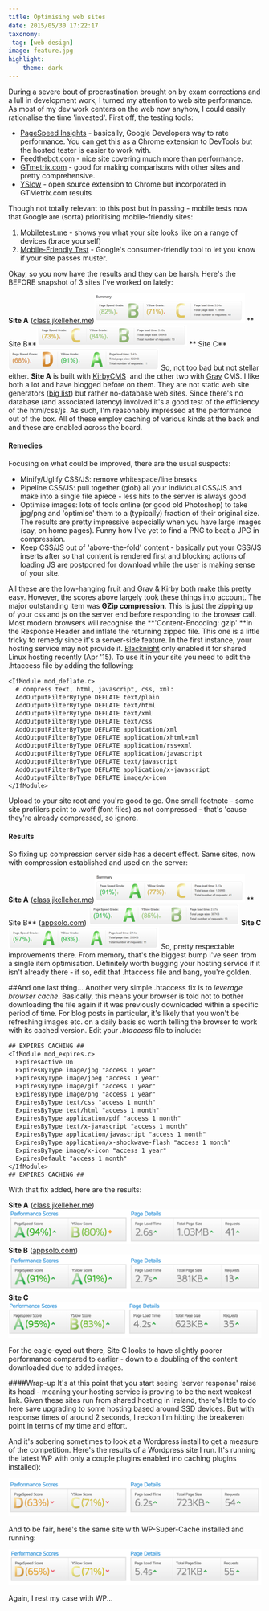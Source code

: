 ```yaml
---
title: Optimising web sites
date: 2015/05/30 17:22:17
taxonomy:
 tag: [web-design]
image: feature.jpg
highlight:
    theme: dark
---
```


During a severe bout of procrastination brought on by exam corrections and a lull in development work, I turned my attention to web site performance. As most of my dev work centers on the web now anyhow, I could easily rationalise the time 'invested'. First off, the testing tools:

* [PageSpeed Insights](https://developers.google.com/speed/pagespeed/insights/) - basically, Google Developers way to rate performance. You can get this as a Chrome extension to DevTools but the hosted tester is easier to work with.
* [Feedthebot.com](https://www.feedthebot.com/pagespeed/) - nice site covering much more than performance.
* [GTmetrix.com](http://gtmetrix.com/) - good for making comparisons with other sites and pretty comprehensive.
* [YSlow](http://yslow.org/) - open source extension to Chrome but incorporated in GTMetrix.com results

Though not totally relevant to this post but in passing - mobile tests now that Google are (sorta) prioritising mobile-friendly sites:

1. [Mobiletest.me](mobiletest.me) - shows you what your site looks like on a range of devices (brace yourself)
2. [Mobile-Friendly Test](https://www.google.com/webmasters/tools/mobile-friendly/) - Google's consumer-friendly tool to let you know if your site passes muster.

Okay, so you now have the results and they can be harsh. Here's the BEFORE snapshot of 3 sites I've worked on lately:

**Site A** ([class.jkelleher.me](class.jkelleher.me))![class.jkelleher.me BEFORE](class.jkelleher.me-BEFORE-300x59.png) ** Site B**![appsolo.com BEFORE](appsolo.com-BEFORE-300x44.png) ** Site C** ![Site C BEFORE](siofrakelleher.com-BEFORE-300x44.png)
So, not too bad but not stellar either. **Site A** is built with [KirbyCMS](http://getkirby.com)  and the other two with [Grav](http://getgrav.org) CMS. I like both a lot and have blogged before on them. They are not static web site generators ([big list](https://iwantmyname.com/blog/2014/05/the-updated-big-list-of-static-website-generators-for-your-site-blog-or-wiki.html)) but rather no-database web sites. Since there's no database (and associated latency) involved it's a good test of the efficiency of the html/css/js. As such, I'm reasonably impressed at the performance out of the box. All of these employ caching of various kinds at the back end and these are enabled across the board.

#### Remedies

Focusing on what could be improved, there are the usual suspects:

* Minify/Uglify CSS/JS: remove whitespace/line breaks
* Pipeline CSS/JS: pull together (glob) all your individual CSS/JS and make into a single file apiece - less hits to the server is always good
* Optimise images: lots of tools online (or good old Photoshop) to take jpg/png and 'optimise' them to a (typically) fraction of their original size. The results are pretty impressive especially when you have large images (say, on home pages). Funny how I've yet to find a PNG to beat a JPG in compression.
* Keep CSS/JS out of 'above-the-fold' content - basically put your CSS/JS inserts after <body> so that content is rendered first and blocking actions of loading JS are postponed for download while the user is making sense of your site.

All these are the low-hanging fruit and Grav & Kirby both make this pretty easy. However, the scores above largely took these things into account. The major outstanding item was **GZip compression**. This is just the zipping up of your css and js on the server end before responding to the browser call. Most modern browsers will recognise the **'Content-Encoding: gzip' **in the Response Header and inflate the returning zipped file. This one is a little tricky to remedy since it's a server-side feature. In the first instance, your hosting service may not provide it. [Blacknight](www.blacknight.com) only enabled it for shared Linux hosting recently (Apr '15). To use it in your site you need to edit the .htaccess file by adding the following:

```
<IfModule mod_deflate.c>
  # compress text, html, javascript, css, xml:
  AddOutputFilterByType DEFLATE text/plain
  AddOutputFilterByType DEFLATE text/html
  AddOutputFilterByType DEFLATE text/xml
  AddOutputFilterByType DEFLATE text/css
  AddOutputFilterByType DEFLATE application/xml
  AddOutputFilterByType DEFLATE application/xhtml+xml
  AddOutputFilterByType DEFLATE application/rss+xml
  AddOutputFilterByType DEFLATE application/javascript
  AddOutputFilterByType DEFLATE text/javascript
  AddOutputFilterByType DEFLATE application/x-javascript
  AddOutputFilterByType DEFLATE image/x-icon
</IfModule>
```

Upload to your site root and you're good to go. One small footnote - some site profilers point to .woff (font files) as not compressed - that's 'cause they're already compressed, so ignore.

#### Results

So fixing up compression server side has a decent effect. Same sites, now with compression established and used on the server:

 **Site A** ([class.jkelleher.me](class.jkelleher.me))![class.jkelleher.me AFTER](class.jkelleher.me-AFTER-300x57.png)
 ** Site B** ([appsolo.com](appsolo.com)) ![appsolo.com AFTER](appsolo.com-AFTER-300x43.png)
 **Site C**![Site C AFTER](siofrakelleher.com-AFTER-300x44.png) So, pretty respectable improvements there. From memory, that's the biggest bump I've seen from a single item optimisation. Definitely worth bugging your hosting service if it isn't already there - if so, edit that .htaccess file and bang, you're golden.

##And one last thing...
Another very simple .htaccess fix is to *leverage browser cache*. Basically, this means your browser is told not to bother downloading the file again if it was previously downloaded within a specific period of time. For blog posts in particular, it's likely that you won't be refreshing images etc. on a daily basis so worth telling the browser to work with its cached version.
Edit your *.htaccess* file to include:
```
## EXPIRES CACHING ##
<IfModule mod_expires.c>
  ExpiresActive On
  ExpiresByType image/jpg "access 1 year"
  ExpiresByType image/jpeg "access 1 year"
  ExpiresByType image/gif "access 1 year"
  ExpiresByType image/png "access 1 year"
  ExpiresByType text/css "access 1 month"
  ExpiresByType text/html "access 1 month"
  ExpiresByType application/pdf "access 1 month"
  ExpiresByType text/x-javascript "access 1 month"
  ExpiresByType application/javascript "access 1 month"
  ExpiresByType application/x-shockwave-flash "access 1 month"
  ExpiresByType image/x-icon "access 1 year"
  ExpiresDefault "access 1 month"
</IfModule>
## EXPIRES CACHING ##
```

With that fix added, here are the results:

**Site A** ([class.jkelleher.me](class.jkelleher.me))![class.jkelleher.me AFTER Browser Cache](class.jkelleher.me-AFTER-browser-cache.png)
**Site B** ([appsolo.com](appsolo.com)) ![appsolo.com AFTER Browser Cache](appsolo-AFTER-browser-cache.png)
**Site C**![Site C AFTER Browser Cache](siteB-AFTER-browser-cache.png)

For the eagle-eyed out there, Site C looks to have slightly poorer performance compared to earlier - down to a doubling of the content downloaded due to added images.

####Wrap-up
It's at this point that you start seeing 'server response' raise its head - meaning your hosting service is proving to be the next weakest link. Given these sites run from shared hosting in Ireland, there's little to do here save upgrading to some hosting based around SSD devices. But with response times of around 2 seconds, I reckon I'm hitting the breakeven point in terms of my time and effort.

And it's sobering sometimes to look at a Wordpress install to get a measure of the competition. Here's the results of a Wordpress site I run. It's running the latest WP with only a couple plugins enabled (no caching plugins installed):

![Wordpress with 4 plugins, no caching](wp-sample.png)

And to be fair, here's the same site with WP-Super-Cache installed and running:

![Wordpress with WP-Super-Cache enabled](wp-cache.png)

Again, I rest my case with WP...
